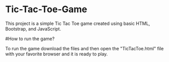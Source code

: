 # Tic-Tac-Toe-Game

This project is a simple Tic Tac Toe game created using basic HTML, Bootstrap, and JavaScript. 

#How to run the game?

To run the game download the files and then open the "TicTacToe.html" file with your favorite browser and it is ready to play.
